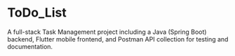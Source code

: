 # ToDo_List
A full-stack Task Management project including a Java (Spring Boot) backend, Flutter mobile frontend, and Postman API collection for testing and documentation.
